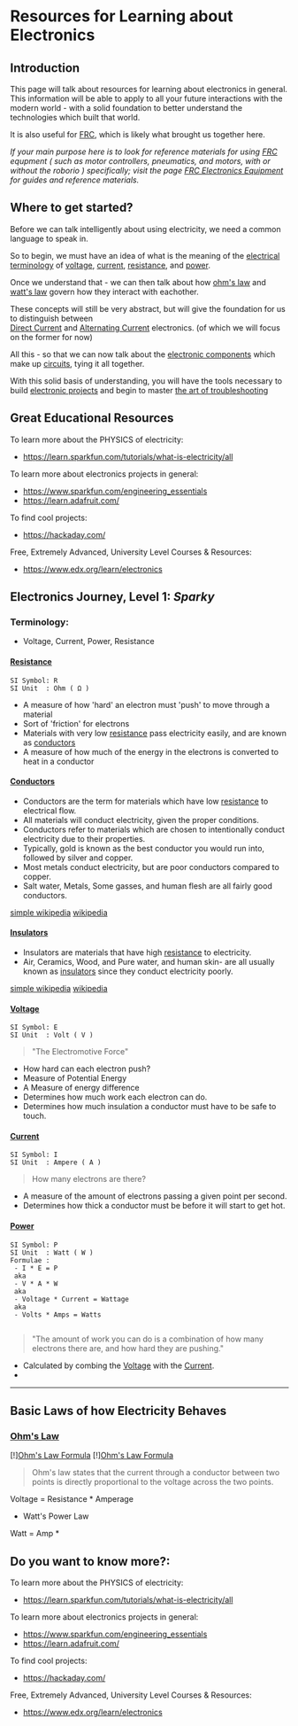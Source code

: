 # Resources for Learning about Electronics

## Introduction

This page will talk about resources for learning about electronics in general. This information will be able to apply to all your future interactions with the modern world - with a solid foundation to better understand the technologies which built that world.

It is also useful for [FRC](frc), which is likely what brought us together here.

*If your main purpose here is to look for reference materials for using [FRC](frc) equpment ( such as motor controllers, pneumatics, and motors, with or without the roborio ) specifically; visit the page [FRC Electronics Equipment](building-electronics-with-frc-equipment) for guides and reference materials.*

## Where to get started?

Before we can talk intelligently about using electricity, we need a common language to speak in. 

So to begin, we must have an idea of what is the meaning of the [electrical terminology](electrical-terminology) of [voltage](voltage), [current](current), [resistance](resistance), and [power](power).

Once we understand that - we can then talk about how [ohm's law](ohms-law) and [watt's law](watts-law) govern how they interact with eachother.

These concepts will still be very abstract, but will give the foundation for us to distinguish between  
[Direct Current](direct-current) and [Alternating Current](alternating-current) electronics. (of which we will focus on the former for now)

All this - so that we can now talk about the [electronic components](electronic-components) which make up [circuits](circuits), tying it all together.

With this solid basis of understanding, you will have the tools necessary to build  [electronic projects](electronic-projects) and begin to master [the art of troubleshooting](the-art-of-troubleshooting)

## Great Educational Resources

To learn more about the PHYSICS of electricity:
- https://learn.sparkfun.com/tutorials/what-is-electricity/all

To learn more about electronics projects in general:
- https://www.sparkfun.com/engineering_essentials
- https://learn.adafruit.com/

To find cool projects:
- https://hackaday.com/

Free, Extremely Advanced, University Level Courses & Resources:
- https://www.edx.org/learn/electronics

## Electronics Journey, Level 1: *Sparky*

### Terminology:
  - Voltage, Current, Power, Resistance

#### [Resistance](resistance)
```
SI Symbol: R
SI Unit  : Ohm ( Ω )
```
- A measure of how 'hard' an electron must 'push' to move through a material 
- Sort of 'friction' for electrons
- Materials with very low [resistance](https://en.wikipedia.org/wiki/Electrical_resistance_and_conductance) pass electricity easily, and are known as [conductors](https://en.wikipedia.org/wiki/Electrical_conductor)
- A measure of how much of the energy in the electrons is converted to heat in a conductor


#### [Conductors](conductors)
- Conductors are the term for materials which have low [resistance](resistance) to electrical flow.
- All materials will conduct electricity, given the proper conditions.
- Conductors refer to materials which are chosen to intentionally conduct electricity due to their properties.
- Typically, gold is known as the best conductor you would run into, followed by silver and copper.
- Most metals conduct electricity, but are poor conductors compared to copper.
- Salt water, Metals, Some gasses, and human flesh are all fairly good conductors.

[simple wikipedia](https://simple.wikipedia.org/wiki/Electrical_conductor)
[wikipedia](https://en.wikipedia.org/wiki/Electrical_conductor)

#### [Insulators](insulators)
- Insulators are materials that have high [resistance](resistance) to electricity.
- Air, Ceramics, Wood, and Pure water, and human skin- are all usually known as [insulators](insulators) since they conduct electricity poorly.

[simple wikipedia](https://simple.wikipedia.org/wiki/Insulator_(electricity))
[wikipedia](https://en.wikipedia.org/wiki/Insulator_(electricity))


#### [Voltage](voltage)
```
SI Symbol: E
SI Unit  : Volt ( V )
```
>"The Electromotive Force"
- How hard can each electron push?
- Measure of Potential Energy
- A Measure of energy difference
- Determines how much work each electron can do.
- Determines how much insulation a conductor must have to be safe to touch.


#### [Current](current)
```
SI Symbol: I
SI Unit  : Ampere ( A )
```
> How many electrons are there?

- A measure of the amount of electrons passing a given point per second.
- Determines how thick a conductor must be before it will start to get hot.



#### [Power](power)
```
SI Symbol: P
SI Unit  : Watt ( W )
Formulae : 
 - I * E = P
 aka
 - V * A * W
 aka
 - Voltage * Current = Wattage
 aka 
 - Volts * Amps = Watts
 
```
>"The amount of work you can do is a combination of how many electrons there are, and how hard they are pushing."

- Calculated by combing the [Voltage](voltage) with the [Current](current).
- 


---
## Basic Laws of how Electricity Behaves



### [Ohm's Law](https://en.wikipedia.org/wiki/Ohm%27s_law)
[!][Ohm's Law Formula](https://wikimedia.org/api/rest_v1/media/math/render/svg/ccb6636ea16861f62089604333e92855888f0db2)
[!][Ohm's Law Formula](https://upload.wikimedia.org/wikipedia/commons/thumb/f/fb/Ohm%27s_law_triangle.svg/1280px-Ohm%27s_law_triangle.svg.png)


>Ohm's law states that the current through a conductor between two points is directly proportional to the voltage across the two points.

Voltage = Resistance * Amperage 

- Watt's Power Law

Watt = Amp *


## Do you want to know more?:  

To learn more about the PHYSICS of electricity:
- https://learn.sparkfun.com/tutorials/what-is-electricity/all

To learn more about electronics projects in general:
- https://www.sparkfun.com/engineering_essentials
- https://learn.adafruit.com/

To find cool projects:
- https://hackaday.com/

Free, Extremely Advanced, University Level Courses & Resources:
- https://www.edx.org/learn/electronics
